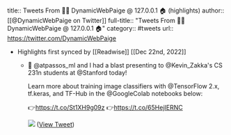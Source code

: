 title:: Tweets From 👩‍💻 DynamicWebPaige @ 127.0.0.1 🏠 (highlights)
author:: [[@DynamicWebPaige on Twitter]]
full-title:: "Tweets From 👩‍💻 DynamicWebPaige @ 127.0.0.1 🏠"
category:: #tweets
url:: https://twitter.com/DynamicWebPaige

- Highlights first synced by [[Readwise]] [[Dec 22nd, 2022]]
	- 🙌 @atpassos_ml and I had a blast presenting to @Kevin_Zakka's CS 231n students at @Stanford today!
	  
	  Learn more about training image classifiers with @TensorFlow 2.x, tf.keras, and TF-Hub in the @GoogleColab notebooks below:
	  
	  👉https://t.co/St1XH9g09z
	  👉https://t.co/65HejIERNC 
	  
	  ![](https://pbs.twimg.com/media/EYFwf63UMAER0cP.jpg) ([View Tweet](https://twitter.com/DynamicWebPaige/status/1261413658699001856))